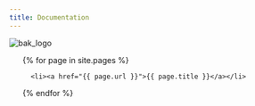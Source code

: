 ```yaml
---
title: Documentation
---
```

![bak_logo](http://xavieran.github.io/BaKHelpWeb/notendur.hi.is/eybjorn/krondor/kronlogb.gif?raw=true "BaK Logo")
<!--{% if page.url contains '/content/' and page.url != '/content/' %}   {% endif %}-->
<ul>
  {% for page in site.pages %}
    
      <li><a href="{{ page.url }}">{{ page.title }}</a></li>
 
  {% endfor %}
</ul>

